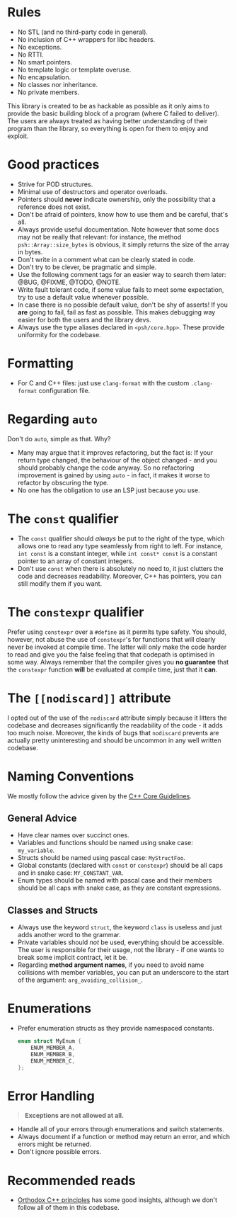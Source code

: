 # Rules

- No STL (and no third-party code in general).
- No inclusion of C++ wrappers for libc headers.
- No exceptions.
- No RTTI.
- No smart pointers.
- No template logic or template overuse.
- No encapsulation.
- No classes nor inheritance.
- No private members.

This library is created to be as hackable as possible as it only aims to provide the basic building
block of a program (where C failed to deliver). The users are always treated as having better
understanding of their program than the library, so everything is open for them to enjoy and
exploit.

# Good practices

- Strive for POD structures.
- Minimal use of destructors and operator overloads.
- Pointers should **never** indicate ownership, only the possibility that a reference does not exist.
- Don't be afraid of pointers, know how to use them and be careful, that's all.
- Always provide useful documentation. Note however that some docs may not be really that relevant:
  for instance, the method `psh::Array::size_bytes` is obvious, it simply returns the size of the
  array in bytes.
- Don't write in a comment what can be clearly stated in code.
- Don't try to be clever, be pragmatic and simple.
- Use the following comment tags for an easier way to search them later: @BUG, @FIXME, @TODO, @NOTE.
- Write fault tolerant code, if some value fails to meet some expectation, try to use a default value
  whenever possible.
- In case there is no possible default value, don't be shy of asserts! If you **are** going to fail,
  fail as fast as possible. This makes debugging way easier for both the users and the library devs.
- Always use the type aliases declared in `<psh/core.hpp>`. These provide uniformity for the codebase.

# Formatting

- For C and C++ files: just use `clang-format` with the custom `.clang-format` configuration file.

# Regarding `auto`

Don't do `auto`, simple as that. Why?
- Many may argue that it improves refactoring, but the fact is: If your return type changed,
  the behaviour of the object changed - and you should probably change the code anyway. So no
  refactoring improvement is gained by using `auto` - in fact, it makes it worse to refactor
  by obscuring the type.
- No one has the obligation to use an LSP just because you use.

# The `const` qualifier

- The `const` qualifier should *always* be put to the right of the type, which allows one to read
  any type seamlessly from right to left. For instance, `int const` is a constant integer, while
  `int const* const` is a constant pointer to an array of constant integers.
- Don't use `const` when there is absolutely no need to, it just clutters the code and decreases
  readability. Moreover, C++ has pointers, you can still modify them if you want.

# The `constexpr` qualifier

Prefer using `constexpr` over a `#define` as it permits type safety. You should, however, not abuse
the use of `constexpr`'s for functions that will clearly never be invoked at compile time. The latter
will only make the code harder to read and give you the false feeling that that codepath is optimised
in some way. Always remember that the compiler gives you **no guarantee** that the `constexpr`
function **will** be evaluated at compile time, just that it **can**.

# The `[[nodiscard]]` attribute

I opted out of the use of the `nodiscard` attribute simply because it litters the codebase and
decreases significantly the readability of the code - it adds too much  noise. Moreover, the kinds of
bugs that `nodiscard` prevents are actually pretty uninteresting and should be uncommon in any well
written codebase.

# Naming Conventions

We mostly follow the advice given by the [C++ Core Guidelines](https://isocpp.github.io/CppCoreGuidelines/CppCoreGuidelines#S-naming).

## General Advice

- Have clear names over succinct ones.
- Variables and functions should be named using snake case: `my_variable`.
- Structs should be named using pascal case: `MyStructFoo`.
- Global constants (declared with `const` or `constexpr`) should be all caps and in snake case:
  `MY_CONSTANT_VAR`.
- Enum types should be named with pascal case and their members should be all caps with snake case,
  as they are constant expressions.

## Classes and Structs

- Always use the keyword `struct`, the keyword `class` is useless and just adds another word to the grammar.
- Private variables should *not* be used, everything should be accessible. The user is responsible for their
  usage, not the library - if one wants to break some implicit contract, let it be.
- Regarding **method argument names**, if you need to avoid name collisions with member variables, you can
  put an underscore to the start of the argument: `arg_avoiding_collision_`.

# Enumerations

- Prefer enumeration structs as they provide namespaced constants.
  ```cpp
  enum struct MyEnum {
      ENUM_MEMBER_A,
      ENUM_MEMBER_B,
      ENUM_MEMBER_C,
  };
  ```

# Error Handling

> **Exceptions are not allowed at all.**

- Handle all of your errors through enumerations and switch statements.
- Always document if a function or method may return an error, and which errors might be returned.
- Don't ignore possible errors.

# Recommended reads

- [Orthodox C++ principles](https://gist.github.com/bkaradzic/2e39896bc7d8c34e042b) has some good insights,
  although we don't follow all of them in this codebase.

